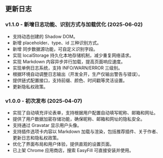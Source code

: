 ## 更新日志

### v1.1.0 - 新增日志功能、识别方式与加载优化 (2025‑06‑02)
- 支持动态创建的 Shadow DOM。
- 新增 placeholder、type、id 三种识别方式。
- 新增 同步数据源功能，可自定义识别字段。
- 实现 localStorage 持久化本地存储机制，减少重复网络请求。
- 实现 Markdown 内容异步并行加载，提高页面响应速度。
- 实现单例日志系统，支持 INFO/WARN/ERROR 三级别。
- 根据环境自动调整日志输出（开发全开，生产仅输出警告与错误）。
- 提供链式配置接口，支持前缀、颜色、时间戳等灵活设置。
- 更新隐私权政策。

### v1.0.0 - 初次发布 (2025‑04‑07)
- 实现了自动填充评论表单，支持根据用户配置自动填写昵称、邮箱和网址。
- 提供了用户数据加密存储功能，确保昵称、邮箱和网址的隐私安全。
- 支持通过 Gravatar 显示用户头像。
- 支持插件选项卡内容以 Markdown 加载与渲染，包括推荐插件、关于作者、更新日志和隐私权政策。
- 优化了界面布局和用户体验，提供直观的设置页面。
- 已上架 Chrome 应用商店，搜索 EasyFill 可直接安装并使用。